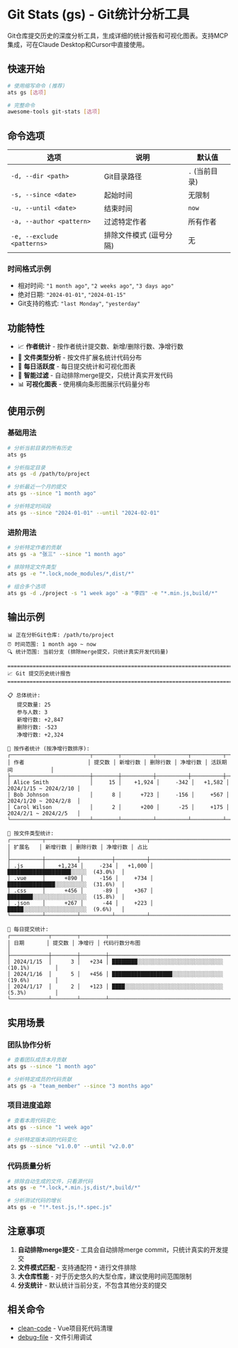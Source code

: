 # Git Stats (gs) - Git统计分析工具

Git仓库提交历史的深度分析工具，生成详细的统计报告和可视化图表。支持MCP集成，可在Claude Desktop和Cursor中直接使用。

## 快速开始

```bash
# 使用缩写命令 (推荐)
ats gs [选项]

# 完整命令
awesome-tools git-stats [选项]
```

## 命令选项

| 选项 | 说明 | 默认值 |
|------|------|--------|
| `-d, --dir <path>` | Git目录路径 | `.` (当前目录) |
| `-s, --since <date>` | 起始时间 | 无限制 |
| `-u, --until <date>` | 结束时间 | `now` |
| `-a, --author <pattern>` | 过滤特定作者 | 所有作者 |
| `-e, --exclude <patterns>` | 排除文件模式 (逗号分隔) | 无 |

### 时间格式示例
- 相对时间: `"1 month ago"`, `"2 weeks ago"`, `"3 days ago"`
- 绝对日期: `"2024-01-01"`, `"2024-01-15"`
- Git支持的格式: `"last Monday"`, `"yesterday"`

## 功能特性

- 📈 **作者统计** - 按作者统计提交数、新增/删除行数、净增行数
- 📁 **文件类型分析** - 按文件扩展名统计代码分布
- 📅 **每日活跃度** - 每日提交统计和可视化图表
- 🚫 **智能过滤** - 自动排除merge提交，只统计真实开发代码
- 📊 **可视化图表** - 使用横向条形图展示代码量分布

## 使用示例

### 基础用法

```bash
# 分析当前目录的所有历史
ats gs

# 分析指定目录
ats gs -d /path/to/project

# 分析最近一个月的提交
ats gs --since "1 month ago"

# 分析特定时间段
ats gs --since "2024-01-01" --until "2024-02-01"
```

### 进阶用法

```bash
# 分析特定作者的贡献
ats gs -a "张三" --since "1 month ago"

# 排除特定文件类型
ats gs -e "*.lock,node_modules/*,dist/*"

# 组合多个选项
ats gs -d ./project -s "1 week ago" -a "李四" -e "*.min.js,build/*"
```

## 输出示例

```
📊 正在分析Git仓库: /path/to/project
⏰ 时间范围: 1 month ago ~ now
🔍 统计范围: 当前分支 (排除merge提交，只统计真实开发代码量)

================================================================================
📈 Git 提交历史统计报告
================================================================================

📋 总体统计:
   提交数量: 25
   参与人数: 3
   新增行数: +2,847
   删除行数: -523
   净增行数: +2,324

👥 按作者统计 (按净增行数排序):
┌─────────────────────────┬────────┬──────────┬──────────┬──────────┬─────────────────────┐
│ 作者                    │ 提交数 │ 新增行数 │ 删除行数 │ 净增行数 │ 活跃期间            │
├─────────────────────────┼────────┼──────────┼──────────┼──────────┼─────────────────────┤
│ Alice Smith             │     15 │    +1,924 │     -342 │   +1,582 │ 2024/1/15 ~ 2024/2/10 │
│ Bob Johnson             │      8 │      +723 │     -156 │     +567 │ 2024/1/20 ~ 2024/2/8  │
│ Carol Wilson            │      2 │      +200 │      -25 │     +175 │ 2024/2/1 ~ 2024/2/5   │
└─────────────────────────┴────────┴──────────┴──────────┴──────────┴─────────────────────┘

📁 按文件类型统计:
┌──────────┬──────────┬──────────┬──────────┬─────────────────────────────────────┐
│ 扩展名   │ 新增行数 │ 删除行数 │ 净增行数 │ 占比                                │
├──────────┼──────────┼──────────┼──────────┼─────────────────────────────────────┤
│ .js      │    +1,234 │     -234 │   +1,000 │ ████████████████████░░░░░  (43.0%)  │
│ .vue     │      +890 │     -156 │     +734 │ ███████████████░░░░░░░░░░  (31.6%)  │
│ .css     │      +456 │      -89 │     +367 │ ████████░░░░░░░░░░░░░░░░░  (15.8%)  │
│ .json    │      +267 │      -44 │     +223 │ █████░░░░░░░░░░░░░░░░░░░░  (9.6%)   │
└──────────┴──────────┴──────────┴──────────┴─────────────────────────────────────┘

📅 每日提交统计:
┌────────────┬────────┬────────┬─────────────────────────────────────────────────────┐
│ 日期       │ 提交数 │ 净增行 │ 代码行数分布图                                      │
├────────────┼────────┼────────┼─────────────────────────────────────────────────────┤
│ 2024/1/15  │      3 │   +234 │ ████████░░░░░░░░░░░░░░░░░░░░░░░░░░░  (10.1%)        │
│ 2024/1/16  │      5 │   +456 │ ███████████████████░░░░░░░░░░░░░░░░  (19.6%)        │
│ 2024/1/17  │      2 │   +123 │ ████░░░░░░░░░░░░░░░░░░░░░░░░░░░░░░░  (5.3%)         │
└────────────┴────────┴────────┴─────────────────────────────────────────────────────┘
```

## 实用场景

### 团队协作分析
```bash
# 查看团队成员本月贡献
ats gs --since "1 month ago"

# 分析特定成员的代码贡献
ats gs -a "team_member" --since "3 months ago"
```

### 项目进度追踪
```bash
# 查看本周代码变化
ats gs --since "1 week ago"

# 分析特定版本间的代码变化
ats gs --since "v1.0.0" --until "v2.0.0"
```

### 代码质量分析
```bash
# 排除自动生成的文件，只看源代码
ats gs -e "*.lock,*.min.js,dist/*,build/*"

# 分析测试代码的增长
ats gs -e "!*.test.js,!*.spec.js"
```

## 注意事项

1. **自动排除merge提交** - 工具会自动排除merge commit，只统计真实的开发提交
2. **文件模式匹配** - 支持通配符 `*` 进行文件排除
3. **大仓库性能** - 对于历史悠久的大型仓库，建议使用时间范围限制
4. **分支统计** - 默认统计当前分支，不包含其他分支的提交

## 相关命令

- [clean-code](./clean-code.md) - Vue项目死代码清理
- [debug-file](./debug-file.md) - 文件引用调试